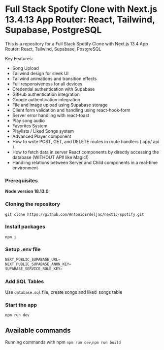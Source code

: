# Full Stack Spotify Clone with Next.js 13.4.13 App Router: React, Tailwind, Supabase, PostgreSQL

This is a repository for a Full Stack Spotify Clone with Next.js 13.4 App Router: React, Tailwind, Supabase, PostgreSQL

Key Features:

- Song Upload
- Tailwind design for sleek UI
- Tailwind animations and transition effects
- Full responsiveness for all devices
- Credential authentication with Supabase
- GitHub authentication integration
- Google authentication integration
- File and image upload using Supabase storage
- Client form validation and handling using react-hook-form
- Server error handling with react-toast
- Play song audio
- Favorites System
- Playlists / Liked Songs system
- Advanced Player component
- How to write POST, GET, and DELETE routes in route handlers ( app/ api )
- How to fetch data in server React components by directly accessing the database (WITHOUT API! like Magic!)
- Handling relations between Server and Child components in a real-time environment

### Prerequisites

**Node version 18.13.0**

### Cloning the repository

```shell
git clone https://github.com/AntonioErdeljac/next13-spotify.git
```

### Install packages

```shell
npm i
```

### Setup .env file


```js
NEXT_PUBLIC_SUPABASE_URL=
NEXT_PUBLIC_SUPABASE_ANON_KEY=
SUPABASE_SERVICE_ROLE_KEY=

```

### Add SQL Tables
Use `database.sql` file, create songs and liked_songs table

### Start the app

```shell
npm run dev
```

## Available commands

Running commands with npm  `npm run dev`,`npm run build`

